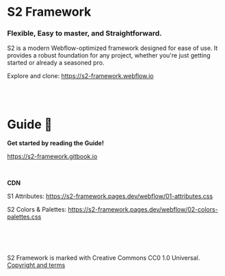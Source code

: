 # S2 Framework

### Flexible, Easy to master, and Straightforward.

S2 is a modern Webflow-optimized framework designed for ease of use. It provides a robust foundation for any project, whether you're just getting started or already a seasoned pro.

Explore and clone: https://s2-framework.webflow.io


<br><br>


# Guide 📗

**Get started by reading the Guide!**

https://s2-framework.gitbook.io


<br>

**CDN**

S1 Attributes: https://s2-framework.pages.dev/webflow/01-attributes.css

S2 Colors & Palettes: https://s2-framework.pages.dev/webflow/02-colors-palettes.css


<br><br><br>


S2 Framework is marked with Creative Commons CC0 1.0 Universal.
[Copyright and terms](https://s2-framework.gitbook.io/docs/copyright-and-terms)